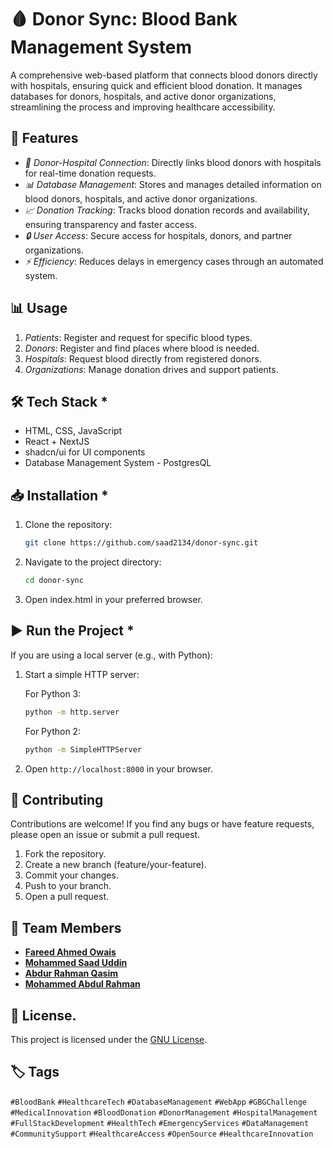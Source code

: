 # 🩸 Donor Sync: Blood Bank Management System

A comprehensive web-based platform that connects blood donors directly with hospitals, ensuring quick and efficient blood donation. It manages databases for donors, hospitals, and active donor organizations, streamlining the process and improving healthcare accessibility.


## 🚀 Features

- *🔗 Donor-Hospital Connection*: Directly links blood donors with hospitals for real-time donation requests.
- *📊 Database Management*: Stores and manages detailed information on blood donors, hospitals, and active donor organizations.
- *📈 Donation Tracking*: Tracks blood donation records and availability, ensuring transparency and faster access.
- *🔒 User Access*: Secure access for hospitals, donors, and partner organizations.
- *⚡ Efficiency*: Reduces delays in emergency cases through an automated system.

## 📊 Usage

1. *Patients*: Register and request for specific blood types.
2. *Donors*: Register and find places where blood is needed.
3. *Hospitals*: Request blood directly from registered donors.
4. *Organizations*: Manage donation drives and support patients.

## 🛠 Tech Stack *

- HTML, CSS, JavaScript
- React + NextJS
- shadcn/ui for UI components
- Database Management System - PostgresQL


## 📥 Installation *

1. Clone the repository:

   ```bash
   git clone https://github.com/saad2134/donor-sync.git
   ```
   
3. Navigate to the project directory:

   ```bash
   cd donor-sync
   ```
   
4. Open index.html in your preferred browser.

## ▶ Run the Project *

If you are using a local server (e.g., with Python):

1. Start a simple HTTP server:

   For Python 3:
   ```bash
   python -m http.server
   ```
   
   For Python 2:
   ```bash
   python -m SimpleHTTPServer
   ```
   

3. Open `http://localhost:8000` in your browser.

## 🤝 Contributing

Contributions are welcome! If you find any bugs or have feature requests, please open an issue or submit a pull request.

1. Fork the repository.
2. Create a new branch (feature/your-feature).
3. Commit your changes.
4. Push to your branch.
5. Open a pull request.

## 👥 Team Members

- [**Fareed Ahmed Owais**](https://github.com/FareedAhmedOwais)
- [**Mohammed Saad Uddin**](https://github.com/saad2134)
- [**Abdur Rahman Qasim**](https://github.com/Abdur-rahman-01)
- [**Mohammed Abdul Rahman**](https://github.com/Abdul-Rahman26)

## 📄 License.

This project is licensed under the [GNU License](LICENSE).


## 🏷 Tags

`#BloodBank` `#HealthcareTech` `#DatabaseManagement` `#WebApp` `#GBGChallenge` `#MedicalInnovation` `#BloodDonation` `#DonorManagement` `#HospitalManagement` `#FullStackDevelopment` `#HealthTech` `#EmergencyServices` `#DataManagement` `#CommunitySupport` `#HealthcareAccess` `#OpenSource` `#HealthcareInnovation`
